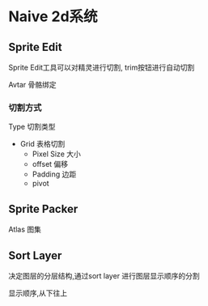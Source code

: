 # Naive 2d系统

##  Sprite Edit

Sprite Edit工具可以对精灵进行切割, trim按钮进行自动切割

Avtar 骨骼绑定

### 切割方式

Type  切割类型

+ Grid 表格切割
  + Pixel  Size 大小
  + offset 偏移
  + Padding 边距
  + pivot

## Sprite Packer

Atlas 图集

## Sort Layer

决定图层的分层结构,通过sort layer 进行图层显示顺序的分割

显示顺序,从下往上








